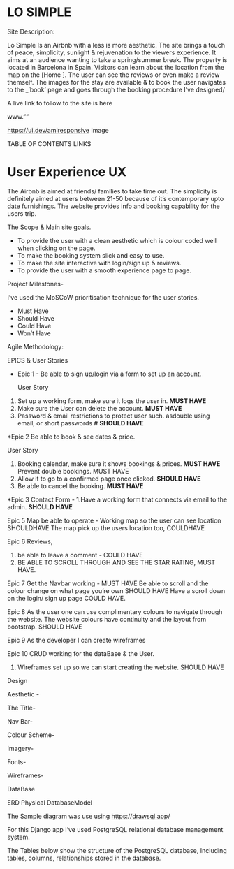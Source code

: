 # LO SIMPLE
Site Description:

Lo Simple Is an Airbnb with a less is more aesthetic.
The site brings a touch of peace, simplicity, sunlight & rejuvenation to the viewers experience.
It aims at an audience wanting to take a spring/summer break.
The property is located in Barcelona in Spain. Visitors can learn about the location from the map on the [Home ].
The user can see the reviews or even make a review themself. The images for the stay are available & to book the user navigates to the \_’book’ page and goes through the booking procedure I’ve designed/

A live link to follow to the site is here

www.””


https://ui.dev/amiresponsive Image

TABLE OF CONTENTS LINKS

# User Experience UX

The Airbnb is aimed at friends/ families to take time out.
The simplicity is definitely aimed at users between 21-50 because of it’s contemporary upto date furnishings.
The website provides info and booking capability for the users trip.

The Scope & Main site goals.

* To provide the user with a clean aesthetic which is colour coded well when clicking on the page.
* To make the booking system slick and easy to use.
* To make the site interactive with login/sign up & reviews. 
* To provide the user with a smooth experience page to page.

Project Milestones-

I’ve used the MoSCoW prioritisation technique for the user stories.

* Must Have
* Should Have
* Could Have
* Won’t Have

Agile Methodology:

EPICS & User Stories


* Epic 1 - Be able to sign up/login via a form to set up an account. 

  User Story 
1. Set up a working form, make sure it logs the user in. **MUST HAVE**
2. Make sure the User can delete the account. **MUST HAVE**
3. Password & email restrictions to protect user such. asdouble using email, or short passwords # **SHOULD HAVE**


*Epic 2 Be able to book & see dates & price. 

User Story

1. Booking calendar, make sure it shows bookings & prices. **MUST HAVE**
Prevent double bookings. MUST HAVE
2. Allow it to go to a confirmed page once clicked. **SHOULD HAVE**
3. Be able to cancel the booking. **MUST HAVE**

*Epic 3 Contact Form -
1.Have a working form that connects via email to the admin. **SHOULD HAVE**

Epic 5
Map be able to operate -
Working map so the user can see location SHOULDHAVE
The map pick up the users location too, COULDHAVE

Epic 6
Reviews,

1. be able to leave a comment - COULD HAVE
2. BE ABLE TO SCROLL THROUGH AND SEE THE STAR RATING, MUST HAVE.

Epic 7
Get the Navbar working - MUST HAVE
Be able to scroll and the colour change on what page you’re own SHOULD HAVE
Have a scroll down on the login/ sign up page COULD HAVE.

Epic 8
As the user one can use complimentary colours to navigate through the website.
The website colours have continuity and the layout from bootstrap. SHOULD HAVE

Epic 9
As the developer I can create wireframes

Epic 10
CRUD working for the dataBase & the User.

1. Wireframes set up so we can start creating the website. SHOULD HAVE

Design

Aesthetic -

The Title-

Nav Bar-

Colour Scheme-

Imagery-

Fonts-

Wireframes-

DataBase

ERD Physical DatabaseModel

The Sample diagram was use using https://drawsql.app/

For this Django app I’ve used PostgreSQL relational database management system.

The Tables below show the structure of the PostgreSQL database,
Including tables, columns, relationships stored in the database.
